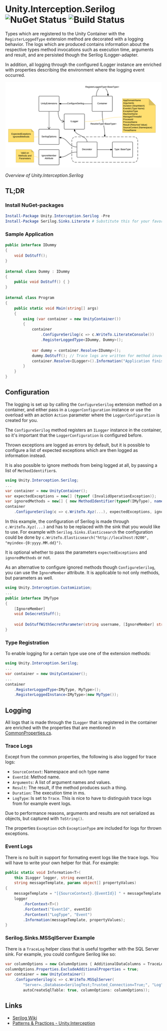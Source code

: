 # Unity.Interception.Serilog ![NuGet Status](https://img.shields.io/nuget/v/Unity.Interception.Serilog.svg?style=flat-square) ![Build Status](https://johanclasson.visualstudio.com/_apis/public/build/definitions/888f828d-d1a4-42fb-8b78-2e6420b1b2f8/14/badge)

Types which are registered to the Unity Container with the `RegisterLoggedType` extension method are decorated with a logging behavior. The logs which are produced contains information about the respective types method invocations such as execution time, arguments and result, and are persisted though the Serilog ILogger-adapter.

In addition, all logging through the configured ILogger instance are enriched with properties describing the environment where the logging event occurred.

![Unity.Interception.Serilog](doc/overview.png)

*Overview of Unity.Interception.Serilog*

## TL;DR

### Install NuGet-packages

```powershell
Install-Package Unity.Interception.Serilog -Pre
Install-Package Serilog.Sinks.Literate # Substitute this for your favorite Sink
```

### Sample Application

```cs
public interface IDummy
{
    void DoStuff();
}

internal class Dummy : IDummy
{
    public void DoStuff() { }
}

internal class Program
{
    public static void Main(string[] args)
    {
        using (var container = new UnityContainer())
        {
            container
                .ConfigureSerilog(c => c.WriteTo.LiterateConsole())
                .RegisterLoggedType<IDummy, Dummy>();

            var dummy = container.Resolve<IDummy>();
            dummy.DoStuff(); // Trace logs are written for method invocation
            container.Resolve<ILogger>().Information("Application finished"); // Event log example
        }
    }
}
```

## Configuration

The logging is set up by calling the `ConfigureSerilog` extension method on a container, and either pass in a `LoggerConfiguration` instance or use the overload with an action `Action` parameter where the `LoggerConfiguration` is created for you.

The `ConfigureSerilog` method registers an `ILogger` instance in the container, so it's important that the `LoggerConfiguration` is configured before.

Thrown exceptions are logged as errors by default, but it is possible to configure a list of expected exceptions which are then logged as information instead.

It is also possible to ignore methods from being logged at all, by passing a list of `MethodIdentifier`s.

```cs
using Unity.Interception.Serilog;
...
var container = new UnityContainer();
var expectedExceptions = new[] {typeof (InvalidOperationException)};
var ignoredMethods = new[] { new MethodIdentifier(typeof(IMyType), nameof(IMyType.DoStuff)) };
container
    .ConfigureSerilog(c => c.WriteTo.Xyz(...), expectedExceptions, ignoredMethods);
``` 

In this example, the configuration of Serilog is made through `c.WriteTo.Xyz(...)` and has to be replaced with the sink that you would like to use. For example with `Serilog.Sinks.Elasticsearch` the configuration could be done by `c.WriteTo.Elasticsearch("http://localhost:9200", "myindex-{0:yyyy.MM.dd}")`.

It is optional whether to pass the parameters `expectedExceptions` and `ignoredMethods` or not.

As an alternative to configure ignored methods though `ConfigureSerilog`, you can use the `IgnoreMember` attribute. It is applicable to not only methods, but parameters as well.

```cs
using Unity.Interception.Customization;
...
public interface IMyType
{
    [IgnoreMember]
    void DoSecretStuff();

    void DoStuffWithSecretParameter(string username, [IgnoreMember] string password);
}

```

### Type Registration

To enable logging for a certain type use one of the extension methods:

```cs
using Unity.Interception.Serilog;
...
var container = new UnityContainer();
...
container
    .RegisterLoggedType<IMyType, MyType>();
    .RegisterLoggedInstance<IMyType>(new MyType());
```

## Logging

All logs that is made through the `ILogger` that is registered in the container are enriched with the properties that are mentioned in [CommonProperties.cs](src/Unity.Interception.Serilog/CommonProperties.cs).

### Trace Logs

Except from the common properties, the following is also logged for trace logs:

* `SourceContext`: Namespace and och type name
* `EventId`: Method name.
* `Arguments`: A list of argument names and values.
* `Result`: The result, if the method produces such a thing.
* `Duration`: The execution time in ms.
* `LogType`: Is set to `Trace`. This is nice to have to distinguish trace logs from for example event logs.

Due to performance reasons, arguments and results are not serialized as objects, but captured with `ToString()`.

The properties `Exception` och `ExceptionType` are included for logs for thrown exceptions. 

### Event Logs

There is no built in support for formating event logs like the trace logs. You will have to write your own helper for that. For example:

```cs
public static void Information<T>(
    this ILogger logger, string eventId,
    string messageTemplate, params object[] propertyValues)
{
    messageTemplate = "[{SourceContext}.{EventId}] " + messageTemplate;
    logger
        .ForContext<T>()
        .ForContext("EventId", eventId)
        .ForContext("LogType", "Event")
        .Information(messageTemplate, propertyValues);
}
```

### Serilog.Sinks.MSSqlServer Example

There is a `TraceLog` helper class that is useful together with the SQL Server sink. For example, you could configure Serilog like so:

```cs
var columnOptions = new ColumnOptions { AdditionalDataColumns = TraceLog.DataColumns };
columnOptions.Properties.ExcludeAdditionalProperties = true;
var container = new UnityContainer()
    .ConfigureSerilog(c => c.WriteTo.MSSqlServer(
        "Server=.;Database=SerilogTest;Trusted_Connection=True;", "Log",
        autoCreateSqlTable: true, columnOptions: columnOptions));
```

## Links

* [Serilog Wiki](https://github.com/serilog/serilog/wiki/Getting-Started)
* [Patterns & Practices - Unity.Interception](https://msdn.microsoft.com/en-us/library/dn178466.aspx)
